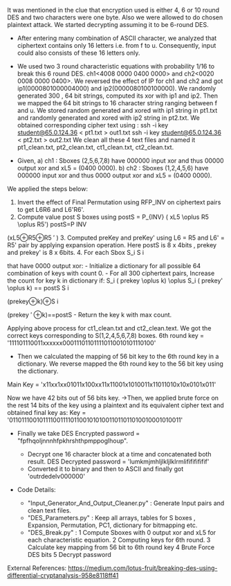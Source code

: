 It was mentioned in the clue that encryption used is either 4, 6 or 10 round DES and two characters were one byte. Also we were allowed to do chosen plaintext attack.
We started decrypting assuming it to be 6-round DES. 

-  After entering many combination of ASCII character, we analyzed that ciphertext contains only 16 letters i.e. from f to u. Consequently, input could also consists of these 16 letters only.

-  We used two 3 round characteristic equations with probability 1/16 to break this 6 round DES.
ch1<4008 0000 0400 0000> and ch2<0020 0008 0000 0400>.
We reversed the effect of IP for ch1 and ch2 and got ip1(0000801000004000) and ip2(0000080100100000).
We randomly generated 300 , 64 bit strings, computed its xor with ip1 and ip2.
Then we mapped the 64 bit strings to  16 character string ranging between f and u. We stored random generated and xored with ip1 string in pt1.txt and randomly generated and xored with ip2 string in pt2.txt. 
We obtained corresponding cipher text using :
ssh -i key student@65.0.124.36 < pt1.txt > out1.txt
ssh -i key student@65.0.124.36 < pt2.txt > out2.txt
We clean all these 4 text files and named it pt1_clean.txt, pt2_clean.txt, ct1_clean.txt, ct2_clean.txt.

-  Given,
a) ch1 : Sboxes (2,5,6,7,8) have 000000 input xor and thus 00000 output xor  and xL5 = (0400 0000).
b) ch2 : Sboxes (1,2,4,5,6) have 000000 input xor  and thus 0000 output xor and xL5 = (0400 0000).

We applied the steps below:
1. Invert the effect of Final Permutation using RFP_INV on ciphertext pairs to get L6R6 and L6'R6'.
2. Compute value post S boxes using    postS = P_{INV} ( xL5 \oplus R5 \oplus R5') postS=P 
INV

 (xL5⊕R5⊕R5 
′
 )
3. Computed preKey and preKey' using L6 = R5 and L6' = R5' pair by applying expansion operation.
Here postS is 8 x 4bits , prekey and prekey' is 8 x 6bits.
4. For each Sbox  S_i S 
i

  that have 0000 output xor:
	- Initialize a dictionary for all possible 64 combination of keys with count 0.
	- For all 300 ciphertext pairs, Increase the count for key k in dictionary if:
		 S_i ( prekey \oplus k) \oplus S_i ( prekey'  \oplus  k) == postS  S 
i

 (prekey⊕k)⊕S 
i

 (prekey 
′
 ⊕k)==postS
	- Return the key k with max count.

Applying above process for ct1_clean.txt and ct2_clean.text.
We got the correct keys corresponding to S(1,2,4,5,6,7,8) boxes.
6th round key = '111101110011xxxxxx000111011011110110010101110100'

- Then we calculated the mapping of 56 bit key to the 6th round key in a dictionary. We reverse mapped the 6th round key to the 56 bit key using the dictionary.

Main Key = 'x11xx1xx01011x100xx11x11001x1010011x11011010x10x0101x011'

Now we have 42 bits out of 56 bits key. 
->Then, we applied brute force on the rest 14 bits of the key using a plaintext and its equivalent cipher text and obtained final key as:
Key = '01101110010111100111101100101010011011011010010001010011'

- Finally we take DES Encrypted password = "fpfhqoljnnnhfpkhrshthpmppoglhoup".
  -  Decrypt one 16 character block at a time and concatenated both result.
      DES Decrypted password = 'lumkmjmhljlkljlklrmlifififififif'
  -  Converted it to binary and then to ASCII and finally got 'outrdedelv000000'


- Code Details:
  - "Input_Generator_And_Output_Cleaner.py"  : Generate Input pairs and clean text files.
  - "DES_Parameters.py" : Keep all arrays, tables for S boxes , Expansion, Permutation, PC1, dictionary for bitmapping etc.
  - "DES_Break.py" : 
      1 Compute Sboxes with 0 output xor and xL5 for each characteristic equation.
		  2 Computing keys for 6th round.
		  3 Calculate key mapping from 56 bit to 6th round key
		  4 Brute Force DES bits
		  5 Decrypt password


External References:  https://medium.com/lotus-fruit/breaking-des-using-differential-cryptanalysis-958e8118ff41

